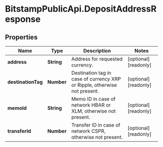 # BitstampPublicApi.DepositAddressResponse

## Properties

Name | Type | Description | Notes
------------ | ------------- | ------------- | -------------
**address** | **String** | Address for requested currency. | [optional] [readonly] 
**destinationTag** | **Number** | Destination tag in case of currency XRP or Ripple, otherwise not present. | [optional] [readonly] 
**memoId** | **String** | Memo ID in case of network HBAR or XLM, otherwise not present. | [optional] [readonly] 
**transferId** | **Number** | Transfer ID in case of network CSPR, otherwise not present. | [optional] [readonly] 


